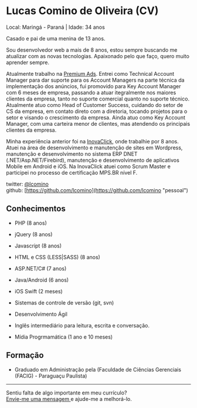 # Lucas Comino de Oliveira (CV)

Local: Maringá - Paraná | Idade: 34 anos

Casado e pai de uma menina de 13 anos.

Sou desenvolvedor web a mais de 8 anos, estou sempre buscando me atualizar com as novas tecnologias. Apaixonado pelo que faço, quero muito aprender sempre.

Atualmente trabalho na [Premium Ads](http://www.premiumads.com.br.com.br "Link"). Entrei como Technical Account Manager para dar suporte para os Account Managers na parte técnica da implementação dos anúncios, fui promovido para Key Account Manager com 6 meses de empresa, passando a atuar itegralmente nos maiores clientes da empresa, tanto no suporte comercial quanto no suporte técnico. Atualmente atuo como Head of Customer Success, cuidando do setor de CS da empresa, em contato direto com a diretoria, tocando projetos para o setor e visando o crescimento da empresa. Ainda atuo como Key Account Manager, com uma carteira menor de clientes, mas atendendo os principais clientes da empresa.

Minha experiência anterior foi na [InovaClick](http://www.inovaclick.com.br "Link"), onde trabalhie por 8 anos. Atuei na área de desenvolvimento e manutenção de sites em Wordpress, manutenção e desenvolvimento no sistema ERP DNET (.NET/Asp.NET/Firebird), manutenção e desenvolvimento de aplicativos Mobile em Android e iOS.
Na InovaClick atuei como Scrum Master e participei no processo de certificação MPS.BR nível F.

twitter: [@lcomino](http://twitter.com/lcomino "pessoal")  
github: [https://github.com/lcomino](https://github.com/lcomino "pessoal")  

## Conhecimentos

* PHP (8 anos)
* jQuery (8 anos)
* Javascript (8 anos)
* HTML e CSS (LESS|SASS) (8 anos)
* ASP.NET/C# (7 anos)
* Java/Android (6 anos)
* iOS Swift (2 meses)
* Sistemas de controle de versão (git, svn)
* Desenvolvimento Ágil
* Inglês intermediário para leitura, escrita e conversação.

* Mídia Progrmamática (1 ano e 10 meses)

## Formação

* Graduado em Administração pela (Faculdade de Ciências Gerenciais (FACIG) - Paraguaçu Paulista)


--- 
  
Sentiu falta de algo importante em meu currículo?  
[Envie-me uma mensagem ](mailto:lcomino3d@gmail.com "Envie-me uma mensagem ") e ajude-me a melhorá-lo.
